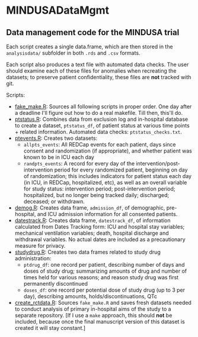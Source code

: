# MINDUSADataMgmt
## Data management code for the MINDUSA trial

Each script creates a single data.frame, which are then stored in the `analysisdata/` subfolder in both `.rds` and `.csv` formats.

Each script also produces a text file with automated data checks. The user should examine each of these files for anomalies when recreating the datasets; to preserve patient confidentiality, these files are **not** tracked with git.

Scripts:

- [fake_make.R](fake_make.R): Sources all following scripts in proper order. One day after a deadline I'll figure out how to do a real makefile. Till then, this'll do.
- [ptstatus.R](ptstatus.R): Combines data from exclusion log and in-hospital database to create a dataset, `ptstatus_df`, of patient status at various time points + related information. Automated data checks: `ptstatus_checks.txt`.
- [ptevents.R](ptevents.R): Creates two datasets:
    - `allpts_events`: All REDCap events for each patient, days since consent and randomization (if appropriate), and whether patient was known to be in ICU each day
    - `randpts_events`: A record for every day of the intervention/post-intervention period for every randomized patient, beginning on day of randomization; this includes indicators for patient status each day (in ICU, in REDCap, hospitalized, etc), as well as an overall variable for study status: intervention period; post-intervention period; hospitalized, but no longer being tracked daily; discharged; deceased; or withdrawn.
- [demog.R](demog.R): Creates data frame, `admission_df`, of demographic, pre-hospital, and ICU admission information for all consented patients.
- [datestrack.R](datestrack.R): Creates data frame, `datestrack_df`, of information calculated from Dates Tracking form: ICU and hospital stay variables; mechanical ventilation variables; death, hospital discharge and withdrawal variables. No actual dates are included as a precautionary measure for privacy.
- [studydrug.R](studydrug.R): Creates two data frames related to study drug administration:
    - `ptdrug_df`: one record per patient, describing number of days and doses of study drug; summarizing amounts of drug and number of times held for various reasons; and reason study drug was first permanently discontinued
    - `doses_df`: one record per potential dose of study drug (up to 3 per day), describing amounts, holds/discontinuations, QTc
- [create_rctdata.R](create_rctdata.R): Sources `fake_make.R` and saves fresh datasets needed to conduct analysis of primary in-hospital aims of the study to a separate repository. [If I use a `make` approach, this should **not** be included, because once the final manuscript version of this dataset is created it will stay constant.]